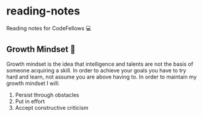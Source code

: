# reading-notes
Reading notes for CodeFellows 💻
## **Growth Mindset** 🧠
Growth mindset is the idea that intelligence and talents are not the basis of someone acquiring a skill. In order to achieve your goals you have to try hard and learn, not assume you are above having to. In order to maintain my growth mindset I will:
1. Persist through obstacles
2. Put in effort
3. Accept constructive criticism
